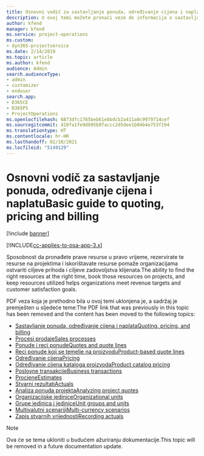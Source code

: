 ```yaml
---
title: Osnovni vodič za sastavljanje ponuda, određivanje cijena i naplatu
description: U ovoj temi možete pronaći veze do informacija o sastavljanju ponuda, određivanju cijena i naplati u sustavu Project Service Automation.
author: kfend
manager: kfend
ms.service: project-operations
ms.custom:
- dyn365-projectservice
ms.date: 2/14/2019
ms.topic: article
ms.author: kfend
audience: Admin
search.audienceType:
- admin
- customizer
- enduser
search.app:
- D365CE
- D365PS
- ProjectOperations
ms.openlocfilehash: 6873dfc1765beb61ebbdcb2a411a0c9979714cef
ms.sourcegitcommit: 418fa1fe9d605b8faccc2d5dee1b04b4e753f194
ms.translationtype: HT
ms.contentlocale: hr-HR
ms.lasthandoff: 02/10/2021
ms.locfileid: "5149129"
---
```

# <a name="basic-guide-to-quoting-pricing-and-billing"></a><span data-ttu-id="cc42c-103">Osnovni vodič za sastavljanje ponuda, određivanje cijena i naplatu</span><span class="sxs-lookup"><span data-stu-id="cc42c-103">Basic guide to quoting, pricing and billing</span></span>

[!include [banner](../../includes/psa-now-project-operations.md)]

[!INCLUDE[cc-applies-to-psa-app-3.x](../../includes/cc-applies-to-psa-app-3x.md)]

<span data-ttu-id="cc42c-104">Sposobnost da pronađete prave resurse u pravo vrijeme, rezervirate te resurse na projektima i iskorištavate resurse pomaže organizacijama ostvariti ciljeve prihoda i ciljeve zadovoljstva klijenata.</span><span class="sxs-lookup"><span data-stu-id="cc42c-104">The ability to find the right resources at the right time, book those resources on projects, and keep resources utilized helps organizations meet revenue targets and customer satisfaction goals.</span></span> 

<span data-ttu-id="cc42c-105">PDF veza koja je prethodno bila u ovoj temi uklonjena je, a sadržaj je premješten u sljedeće teme:</span><span class="sxs-lookup"><span data-stu-id="cc42c-105">The PDF link that was previously in this topic has been removed and the content has been moved to the following topics:</span></span>

- [<span data-ttu-id="cc42c-106">Sastavljanje ponuda, određivanje cijena i naplata</span><span class="sxs-lookup"><span data-stu-id="cc42c-106">Quoting, pricing, and billing</span></span>](../quote-bill-price.md)
- [<span data-ttu-id="cc42c-107">Procesi prodaje</span><span class="sxs-lookup"><span data-stu-id="cc42c-107">Sales processes</span></span>](../basic-sales-process.md)
- [<span data-ttu-id="cc42c-108">Ponude i reci ponude</span><span class="sxs-lookup"><span data-stu-id="cc42c-108">Quotes and quote lines</span></span>](../basic-quote-lines.md)
- [<span data-ttu-id="cc42c-109">Reci ponude koji se temelje na proizvodu</span><span class="sxs-lookup"><span data-stu-id="cc42c-109">Product-based quote lines</span></span>](../product-based-quote-lines.md)
- [<span data-ttu-id="cc42c-110">Određivanje cijena</span><span class="sxs-lookup"><span data-stu-id="cc42c-110">Pricing</span></span>](../basic-pricing.md)
- [<span data-ttu-id="cc42c-111">Određivanje cijena kataloga proizvoda</span><span class="sxs-lookup"><span data-stu-id="cc42c-111">Product catalog pricing</span></span>](../product-catalog-pricing.md)
- [<span data-ttu-id="cc42c-112">Poslovne transakcije</span><span class="sxs-lookup"><span data-stu-id="cc42c-112">Business transactions</span></span>](../basic-business-transactions.md)
- [<span data-ttu-id="cc42c-113">Procjene</span><span class="sxs-lookup"><span data-stu-id="cc42c-113">Estimates</span></span>](../estimates.md)
- [<span data-ttu-id="cc42c-114">Stvarni rezultati</span><span class="sxs-lookup"><span data-stu-id="cc42c-114">Actuals</span></span>](../actuals.md)
- [<span data-ttu-id="cc42c-115">Analiza ponuda projekta</span><span class="sxs-lookup"><span data-stu-id="cc42c-115">Analyzing project quotes</span></span>](../basic-analyzing-quotes.md)
- [<span data-ttu-id="cc42c-116">Organizacijske jedinice</span><span class="sxs-lookup"><span data-stu-id="cc42c-116">Organizational units</span></span>](../advanced-organizational.md)
- [<span data-ttu-id="cc42c-117">Grupe jedinica i jedinice</span><span class="sxs-lookup"><span data-stu-id="cc42c-117">Unit groups and units</span></span>](../advanced-units.md)
- [<span data-ttu-id="cc42c-118">Multivalutni scenariji</span><span class="sxs-lookup"><span data-stu-id="cc42c-118">Multi-currency scenarios</span></span>](../advanced-currency.md)
- [<span data-ttu-id="cc42c-119">Zapis stvarnih vrijednosti</span><span class="sxs-lookup"><span data-stu-id="cc42c-119">Recording actuals</span></span>](../advanced-actuals.md)

> [!NOTE]
> <span data-ttu-id="cc42c-120">Ova će se tema ukloniti u budućem ažuriranju dokumentacije.</span><span class="sxs-lookup"><span data-stu-id="cc42c-120">This topic will be removed in a future documentation update.</span></span> 
